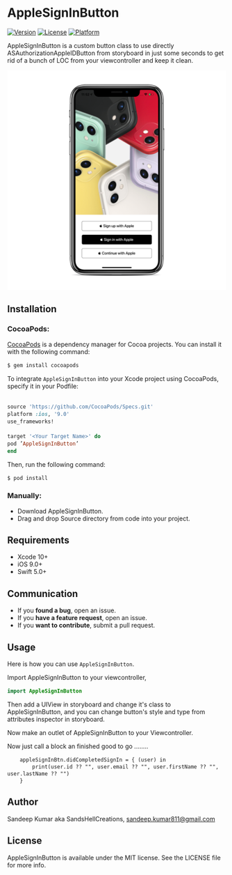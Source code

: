 # AppleSignInButton

[![Version](https://img.shields.io/cocoapods/v/AppleSignInButton.svg?style=flat)](http://cocoapods.org/pods/AppleSignInButton)
[![License](https://img.shields.io/cocoapods/l/AppleSignInButton.svg?style=flat)](http://cocoapods.org/pods/AppleSignInButton)
[![Platform](https://img.shields.io/cocoapods/p/AppleSignInButton.svg?style=flat)](http://cocoapods.org/pods/AppleSignInButton)

AppleSignInButton is a custom button class to use directly ASAuthorizationAppleIDButton from storyboard in just some seconds to get rid of a bunch of LOC from your viewcontroller and keep it clean.
<p align="center">
<img src="https://raw.githubusercontent.com/SandsHellCreations/AppleSignInButton/master/AppleSignButton/Assets.xcassets/mockup.imageset/mockup.png" />
</p>

## Installation

### CocoaPods:

[CocoaPods](http://cocoapods.org) is a dependency manager for Cocoa projects. You can install it with the following command:

```bash
$ gem install cocoapods
```

To integrate `AppleSignInButton` into your Xcode project using CocoaPods, specify it in your Podfile:
```ruby

source 'https://github.com/CocoaPods/Specs.git'
platform :ios, '9.0'
use_frameworks!

target '<Your Target Name>' do
pod ’AppleSignInButton’
end
```

Then, run the following command:

```bash
$ pod install
```

### Manually:

* Download AppleSignInButton.
* Drag and drop Source directory from code into your project.

## Requirements

- Xcode 10+
- iOS 9.0+
- Swift 5.0+

## Communication

- If you **found a bug**, open an issue.
- If you **have a feature request**, open an issue.
- If you **want to contribute**, submit a pull request.

## Usage

Here is how you can use `AppleSignInButton`. 

Import AppleSignInButton to your viewcontroller,

```swift
import AppleSignInButton
```
Then add a UIView in storyboard and change it's class to AppleSignInButton, and you can change button's style and type from attributes inspector in storyboard.

Now make an outlet of  AppleSignInButton to your Viewcontroller.

Now just call a block an finished good to go ........

```   
    appleSignInBtn.didCompletedSignIn = { (user) in
        print(user.id ?? "", user.email ?? "", user.firstName ?? "", user.lastName ?? "")
    }
```

## Author

Sandeep Kumar aka SandsHellCreations, sandeep.kumar811@gmail.com

## License

AppleSignInButton is available under the MIT license. See the LICENSE file for more info.

